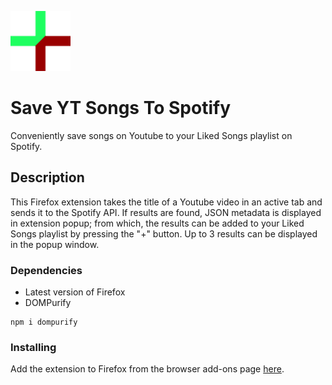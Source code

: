 ![](./assets/icons/toolbar-icon-96.png)
# Save YT Songs To Spotify
Conveniently save songs on Youtube to your Liked Songs playlist on Spotify.
## Description
This Firefox extension takes the title of a Youtube video in an active tab and sends it to the Spotify API. If results are found, JSON metadata is displayed in extension popup; from which, the results can be added to your Liked Songs playlist by pressing the "+" button. Up to 3 results can be displayed in the popup window.
### Dependencies
* Latest version of Firefox
* DOMPurify
```
npm i dompurify
```
### Installing
Add the extension to Firefox from the browser add-ons page [here](https://addons.mozilla.org/en-US/firefox/addon/save-yt-songs-to-spotify/).
